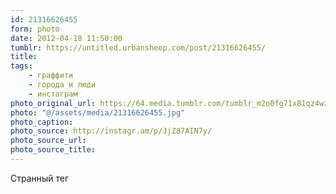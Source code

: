 ```yaml
---
id: 21316626455
form: photo
date: 2012-04-18 11:50:00
tumblr: https://untitled.urbansheep.com/post/21316626455/
title:
tags:
    - граффити
    - города и люди
    - инстаграм
photo_original_url: https://64.media.tumblr.com/tumblr_m2o0fg71x81qz4wzio1_640.jpg
photo: "@/assets/media/21316626455.jpg"
photo_caption:
photo_source: http://instagr.am/p/JjZ87AIN7y/
photo_source_url:
photo_source_title:
---
```


<p>Странный тег</p>
